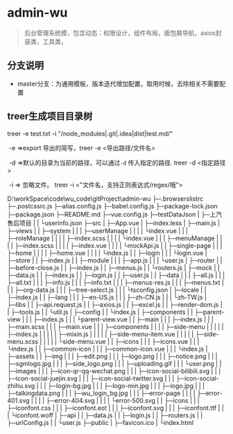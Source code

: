 # admin-wu
> 后台管理系统模，包含动态：权限设计，组件布局，面包屑导航，axios封装类，工具类，

## 分支说明

- master分支：为通用模板，版本迭代增加配置，取用时候，去除相关不需要配置

## treer生成项目目录树

treer -e test.txt -i "/node_modules|.git|.idea|dist|test.md/"

​	-e =>export 导出的简写，treer -e <导出路径/文件名>

​	-d =>默认的目录为当前的路径，可以通过`-d` 传入指定的路径.   treer -d <指定路径>

​	-i => 忽略文件。 treer -i <"文件名，支持正则表达式/regex/哦">







D:\workSpace\code\wu_code\gitProject\admin-wu
├─.browserslistrc
├─.postcssrc.js
├─alias.config.js
├─babel.config.js
├─package-lock.json
├─package.json
├─README.md
├─vue.config.js
├─testDataJson
|      ├─上汽售后项目
|      |   └userinfo.json
├─src
|  ├─App.vue
|  ├─index.less
|  ├─main.js
|  ├─views
|  |   ├─system
|  |   |   ├─userManage
|  |   |   |     └index.vue
|  |   |   ├─roleManage
|  |   |   |     ├─index.scss
|  |   |   |     └index.vue
|  |   |   ├─menuManage
|  |   |   |     ├─index.scss
|  |   |   |     ├─index.vue
|  |   |   |     └mockApi.js
|  |   ├─single-page
|  |   |      ├─home
|  |   |      |  ├─home.vue
|  |   |      |  └index.js
|  |   ├─login
|  |   |   └login.vue
|  ├─store
|  |   ├─index.js
|  |   ├─module
|  |   |   ├─app.js
|  |   |   └user.js
|  ├─router
|  |   ├─before-close.js
|  |   ├─index.js
|  |   ├─menus.js
|  |   └routers.js
|  ├─mock
|  |  ├─data.js
|  |  ├─index.js
|  |  ├─login.js
|  |  ├─user.js
|  |  ├─data
|  |  |  ├─all.js
|  |  |  ├─all.txt
|  |  |  ├─info.js
|  |  |  ├─info.txt
|  |  |  ├─menus-res.js
|  |  |  ├─menus.txt
|  |  |  ├─org-data.js
|  |  |  ├─tree-select.js
|  |  |  └tsconfig.json
|  ├─locale
|  |   ├─index.js
|  |   ├─lang
|  |   |  ├─en-US.js
|  |   |  ├─zh-CN.js
|  |   |  └zh-TW.js
|  ├─libs
|  |  ├─api.request.js
|  |  ├─axios.js
|  |  ├─excel.js
|  |  ├─render-dom.js
|  |  ├─tools.js
|  |  └util.js
|  ├─config
|  |   └index.js
|  ├─components
|  |     ├─parent-view
|  |     |      ├─index.js
|  |     |      └parent-view.vue
|  |     ├─main
|  |     |  ├─index.js
|  |     |  ├─main.scss
|  |     |  ├─main.vue
|  |     |  ├─components
|  |     |  |     ├─side-menu
|  |     |  |     |     ├─index.js
|  |     |  |     |     ├─mixin.js
|  |     |  |     |     ├─side-menu-item.vue
|  |     |  |     |     ├─side-menu.scss
|  |     |  |     |     └side-menu.vue
|  |     ├─icons
|  |     |   ├─icons.vue
|  |     |   └index.js
|  |     ├─common-icon
|  |     |      ├─common-icon.vue
|  |     |      └index.js
|  ├─assets
|  |   ├─img
|  |   |  ├─edit.png
|  |   |  ├─logo.png
|  |   |  ├─notice.png
|  |   |  ├─sgmlogo.jpg
|  |   |  ├─side_logo.png
|  |   |  ├─uploading.gif
|  |   |  └user.png
|  |   ├─images
|  |   |   ├─icon-qr-qq-wechat.png
|  |   |   ├─icon-social-bilibili.svg
|  |   |   ├─icon-social-juejin.svg
|  |   |   ├─icon-social-twitter.svg
|  |   |   ├─icon-social-zhihu.svg
|  |   |   ├─login-bg.jpg
|  |   |   ├─logo-min.jpg
|  |   |   ├─logo.jpg
|  |   |   ├─talkingdata.png
|  |   |   ├─wu_login_bg.jpg
|  |   |   ├─error-page
|  |   |   |     ├─error-401.svg
|  |   |   |     ├─error-404.svg
|  |   |   |     └error-500.svg
|  |   ├─icons
|  |   |   ├─iconfont.css
|  |   |   ├─iconfont.eot
|  |   |   ├─iconfont.svg
|  |   |   ├─iconfont.ttf
|  |   |   └iconfont.woff
|  ├─api
|  |  ├─data.js
|  |  ├─login.js
|  |  ├─routers.js
|  |  ├─urlConfig.js
|  |  └user.js
├─public
|   ├─favicon.ico
|   └index.html


